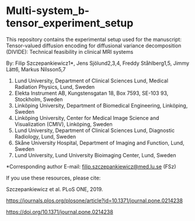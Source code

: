﻿# Multi-system_b-tensor_experiment_setup
This repository contains the experimental setup used for the manuscript:
Tensor-valued diffusion encoding for diffusional variance decomposition (DIVIDE): Technical feasibility in clinical MRI systems

By:
Filip Szczepankiewicz1*, Jens Sjölund2,3,4, Freddy Ståhlberg1,5, Jimmy Lätt6, Markus Nilsson5,7

1. Lund University, Department of Clinical Sciences Lund, Medical Radiation Physics, Lund, Sweden
2. Elekta Instrument AB, Kungstensgatan 18, Box 7593, SE-103 93, Stockholm, Sweden
3. Linköping University, Department of Biomedical Engineering, Linköping, Sweden
4. Linköping University, Center for Medical Image Science and Visualization (CMIV), Linköping, Sweden
5. Lund University, Department of Clinical Sciences Lund, Diagnostic Radiology, Lund, Sweden
6. Skåne University Hospital, Department of Imaging and Function, Lund, Sweden
7. Lund University, Lund University Bioimaging Center, Lund, Sweden

*Corresponding author
E-mail: filip.szczepankiewicz@med.lu.se (FSz)

If you use these resources, please cite:

Szczepankiewicz et al. PLoS ONE, 2019.

https://journals.plos.org/plosone/article?id=10.1371/journal.pone.0214238

https://doi.org/10.1371/journal.pone.0214238

